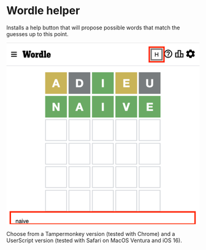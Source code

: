 # Wordle helper

Installs a help button that will propose possible words that match the guesses up to this point. 

![Augmented Dordle](img.png)

Choose from a Tampermonkey version (tested with Chrome) and a UserScript version (tested with Safari on MacOS Ventura and iOS 16).

